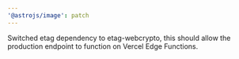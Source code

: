 ```yaml
---
'@astrojs/image': patch
---
```


Switched etag dependency to etag-webcrypto, this should allow the production endpoint to function on Vercel Edge Functions.
